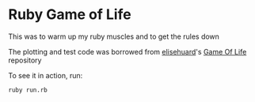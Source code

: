 # Ruby Game of Life

This was to warm up my ruby muscles and to get the rules down

The plotting and test code was borrowed from [elisehuard](https://github.com/elisehuard)'s [Game Of Life](https://github.com/elisehuard/game_of_life) repository

To see it in action, run:

    ruby run.rb